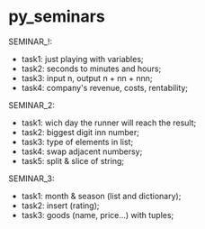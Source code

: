 # py_seminars

SEMINAR_!:
* task1: just playing with variables; 
* task2: seconds to minutes and hours;
* task3: input n, output n + nn + nnn;
* task4: company's revenue, costs, rentability;


SEMINAR_2:
* task1: wich day the runner will reach the result; 
* task2: biggest digit inn number;
* task3: type of elements in list;
* task4: swap adjacent numbersy;
* task5: split & slice of string;

SEMINAR_3:
* task1: month & season (list and dictionary); 
* task2: insert (rating);
* task3: goods (name, price...) with tuples;
